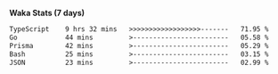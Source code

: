 
<b>Waka Stats (7 days)</b>

<!--START_SECTION:waka-->

```txt
TypeScript    9 hrs 32 mins   >>>>>>>>>>>>>>>>>>-------   71.95 %
Go            44 mins         >------------------------   05.58 %
Prisma        42 mins         >------------------------   05.29 %
Bash          25 mins         >------------------------   03.15 %
JSON          23 mins         >------------------------   02.99 %
```

<!--END_SECTION:waka-->
